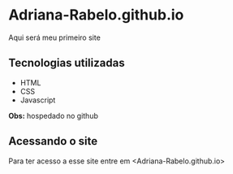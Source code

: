 # Adriana-Rabelo.github.io
Aqui será meu primeiro site

## Tecnologias utilizadas
- HTML
- CSS
- Javascript

**Obs:** hospedado no github

## Acessando o site
Para ter acesso a esse site entre em <Adriana-Rabelo.github.io>
